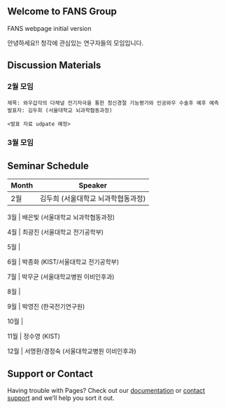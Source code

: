 ## Welcome to FANS Group

FANS webpage initial version

안녕하세요!! 청각에 관심있는 연구자들의 모임입니다.

## Discussion Materials

### 2월 모임


```
제목: 와우갑각의 다채널 전기자극을 통한 청신경절 기능평가와 인공와우 수술후 예후 예측
발표자: 김두희 (서울대학교 뇌과학협동과정)

<발표 자료 udpate 예정>
```

### 3월 모임

## Seminar Schedule
Month | Speaker
------- | -------
2월 | 김두희 (서울대학교 뇌과학협동과정)

3월 | 배은빛 (서울대학교 뇌과학협동과정)

4월 | 최광진 (서울대학교 전기공학부)

5월 | 

6월 | 박종화 (KIST/서울대학교 전기공학부)

7월 | 박무균 (서울대학교병원 이비인후과)

8월 | 

9월 | 박영진 (한국전기연구원)

10월 | 

11월 | 정수영 (KIST)

12월 | 서명환/경정숙 (서울대학교병원 이비인후과)


## Support or Contact

Having trouble with Pages? Check out our [documentation](https://help.github.com/categories/github-pages-basics/) or [contact support](https://github.com/contact) and we’ll help you sort it out.
